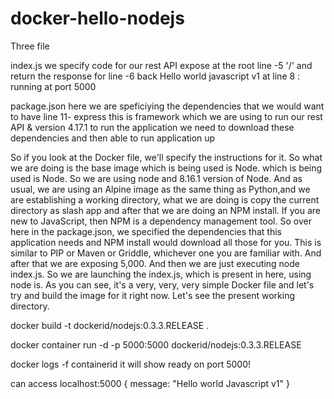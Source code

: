 # docker-hello-nodejs

Three file

index.js we specify code for our rest API 
expose at the root line -5 '/' 
and return the response for line -6 back Hello world javascript v1
at line 8 : running at port 5000


package.json
here we are speficiying the dependencies that we would want to have
line 11- express this is framework which we are using to run our rest API & version 4.17.1
to run the application we need to download these dependencies and then able to run application up




So if you look at the Docker file, we'll specify the instructions for it.
So what we are doing is the base image which is being used is Node.
which is being used is Node.
So we are using node and 8.16.1 version of Node.
And as usual, we are using an Alpine image
as the same thing as Python,and we are establishing a working directory,
what we are doing is copy the current directory as slash app
and after that we are doing an NPM install.
If you are new to JavaScript, then NPM is a dependency management tool.
So over here in the package.json,
we specified the dependencies that this application needs
and NPM install would download all those for you.
This is similar to PIP or Maven or
Griddle,
whichever one you are familiar with.
And after that we are exposing
5,000.
And then we are just executing node index.js.
So we are launching the index.js, which is present in here,
using node is.
As you can see, it's a very, very, very simple Docker file
and let's try and build the image for it right now.
Let's see the present working directory.






docker build -t dockerid/nodejs:0.3.3.RELEASE .

docker container run -d -p 5000:5000 dockerid/nodejs:0.3.3.RELEASE

docker logs -f containerid
it will show ready on port 5000!



can access localhost:5000
{
message: "Hello world Javascript v1"
}

